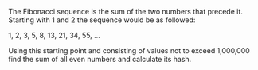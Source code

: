 The Fibonacci sequence is the sum of the two numbers that precede it. Starting with 1 and 2 the sequence would be as followed:

1, 2, 3, 5, 8, 13, 21, 34, 55, ...

Using this starting point and consisting of values not to exceed 1,000,000 find the sum of all even numbers and calculate its hash.


